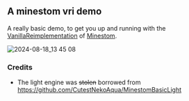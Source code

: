 ## A minestom vri demo

A really basic demo, to get you up and running with the [VanillaReimplementation](https://github.com/Minestom/VanillaReimplementation) of [Minestom](https://github.com/Minestom/Minestom).

![2024-08-18_13 45 08](https://github.com/user-attachments/assets/b19061c1-9686-4d76-9fa9-a0da89505fe8)

### Credits
- The light engine was ~~stolen~~ borrowed from https://github.com/CutestNekoAqua/MinestomBasicLight

